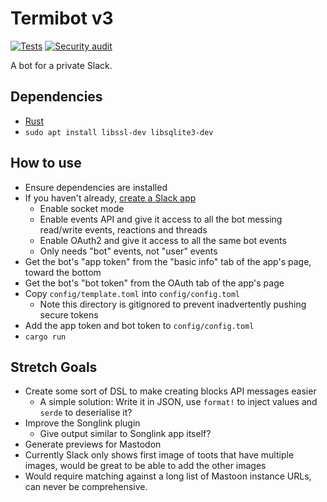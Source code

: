 # Termibot v3

[![Tests](https://github.com/Mattsi-Jansky/termibot/actions/workflows/main.yml/badge.svg)](https://github.com/Mattsi-Jansky/termibot/actions/workflows/main.yml)
[![Security audit](https://github.com/Mattsi-Jansky/termibot/actions/workflows/audit.yml/badge.svg)](https://github.com/Mattsi-Jansky/termibot/actions/workflows/audit.yml)

A bot for a private Slack.

## Dependencies

* [Rust](https://www.rust-lang.org/tools/install)
* `sudo apt install libssl-dev libsqlite3-dev`

## How to use

* Ensure dependencies are installed
* If you haven't already, [create a Slack app](https://api.slack.com/authentication/basics)
  * Enable socket mode
  * Enable events API and give it access to all the bot messing read/write events, reactions and threads
  * Enable OAuth2 and give it access to all the same bot events
  * Only needs "bot" events, not "user" events
* Get the bot's "app token" from the "basic info" tab of the app's page, toward the bottom
* Get the bot's "bot token" from the OAuth tab of the app's page
* Copy `config/template.toml` into `config/config.toml`
  * Note this directory is gitignored to prevent inadvertently pushing secure tokens
* Add the app token and bot token to `config/config.toml`
* `cargo run`

## Stretch Goals

* Create some sort of DSL to make creating blocks API messages easier
  * A simple solution: Write it in JSON, use `format!` to inject values and `serde` to deserialise it?
* Improve the Songlink plugin
  * Give output similar to Songlink app itself?
* Generate previews for Mastodon
 * Currently Slack only shows first image of toots that have multiple images, would be great to be able to add the other images
 * Would require matching against a long list of Mastoon instance URLs, can never be comprehensive.
